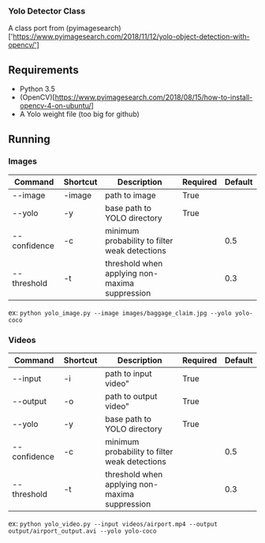 ### Yolo Detector Class

A class port from (pyimagesearch)['https://www.pyimagesearch.com/2018/11/12/yolo-object-detection-with-opencv/']

## Requirements

* Python 3.5  
* (OpenCV)[https://www.pyimagesearch.com/2018/08/15/how-to-install-opencv-4-on-ubuntu/]
* A Yolo weight file (too big for github)

## Running

### Images

| Command      | Shortcut | Description                                    | Required | Default |
|--------------|----------|------------------------------------------------|----------|---------|
| --image      | -image   | path to image                                  | True     |         |
| --yolo       | -y       | base path to YOLO directory                    | True     |         |
| --confidence | -c       | minimum probability to filter weak detections  |          | 0.5     |
| --threshold  | -t       | threshold when applying non-maxima suppression |          | 0.3     |
 
ex: `python yolo_image.py --image images/baggage_claim.jpg --yolo yolo-coco`  


### Videos

| Command      | Shortcut | Description                                    | Required | Default |
|--------------|----------|------------------------------------------------|----------|---------|
| --input      | -i       | path to input video"                           | True     |         |
| --output     | -o       | path to output video"                          | True     |         |
| --yolo       | -y       | base path to YOLO directory                    | True     |         |
| --confidence | -c       | minimum probability to filter weak detections  |          | 0.5     |
| --threshold  | -t       | threshold when applying non-maxima suppression |          | 0.3     |

ex: `python yolo_video.py --input videos/airport.mp4 --output output/airport_output.avi --yolo yolo-coco`  

